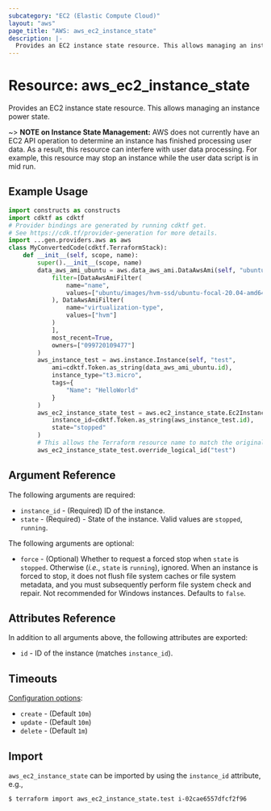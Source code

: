 ```yaml
---
subcategory: "EC2 (Elastic Compute Cloud)"
layout: "aws"
page_title: "AWS: aws_ec2_instance_state"
description: |-
  Provides an EC2 instance state resource. This allows managing an instance power state. 
---
```


# Resource: aws_ec2_instance_state

Provides an EC2 instance state resource. This allows managing an instance power state.

~> **NOTE on Instance State Management:** AWS does not currently have an EC2 API operation to determine an instance has finished processing user data. As a result, this resource can interfere with user data processing. For example, this resource may stop an instance while the user data script is in mid run.

## Example Usage

```python
import constructs as constructs
import cdktf as cdktf
# Provider bindings are generated by running cdktf get.
# See https://cdk.tf/provider-generation for more details.
import ...gen.providers.aws as aws
class MyConvertedCode(cdktf.TerraformStack):
    def __init__(self, scope, name):
        super().__init__(scope, name)
        data_aws_ami_ubuntu = aws.data_aws_ami.DataAwsAmi(self, "ubuntu",
            filter=[DataAwsAmiFilter(
                name="name",
                values=["ubuntu/images/hvm-ssd/ubuntu-focal-20.04-amd64-server-*"]
            ), DataAwsAmiFilter(
                name="virtualization-type",
                values=["hvm"]
            )
            ],
            most_recent=True,
            owners=["099720109477"]
        )
        aws_instance_test = aws.instance.Instance(self, "test",
            ami=cdktf.Token.as_string(data_aws_ami_ubuntu.id),
            instance_type="t3.micro",
            tags={
                "Name": "HelloWorld"
            }
        )
        aws_ec2_instance_state_test = aws.ec2_instance_state.Ec2InstanceState(self, "test_2",
            instance_id=cdktf.Token.as_string(aws_instance_test.id),
            state="stopped"
        )
        # This allows the Terraform resource name to match the original name. You can remove the call if you don't need them to match.
        aws_ec2_instance_state_test.override_logical_id("test")
```

## Argument Reference

The following arguments are required:

* `instance_id` - (Required) ID of the instance.
* `state` - (Required) - State of the instance. Valid values are `stopped`, `running`.

The following arguments are optional:

* `force` - (Optional) Whether to request a forced stop when `state` is `stopped`. Otherwise (_i.e._, `state` is `running`), ignored. When an instance is forced to stop, it does not flush file system caches or file system metadata, and you must subsequently perform file system check and repair. Not recommended for Windows instances. Defaults to `false`.

## Attributes Reference

In addition to all arguments above, the following attributes are exported:

* `id` - ID of the instance (matches `instance_id`).

## Timeouts

[Configuration options](https://developer.hashicorp.com/terraform/language/resources/syntax#operation-timeouts):

* `create` - (Default `10m`)
* `update` - (Default `10m`)
* `delete` - (Default `1m`)

## Import

`aws_ec2_instance_state` can be imported by using the `instance_id` attribute, e.g.,

```
$ terraform import aws_ec2_instance_state.test i-02cae6557dfcf2f96
```

<!-- cache-key: cdktf-0.17.0-pre.15 input-19c105887b99c9546865f82e4635edb9590d1b4933fa7a3973baeb84dbc5ce9c -->
